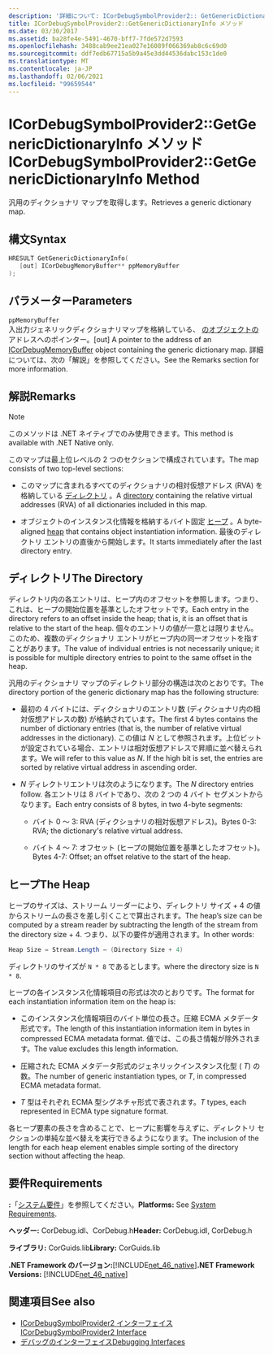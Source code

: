 ```yaml
---
description: '詳細について: ICorDebugSymbolProvider2:: GetGenericDictionaryInfo メソッド'
title: ICorDebugSymbolProvider2::GetGenericDictionaryInfo メソッド
ms.date: 03/30/2017
ms.assetid: ba28fe4e-5491-4670-bff7-7fde572d7593
ms.openlocfilehash: 3488cab9ee21ea027e16089f066369ab8c6c69d0
ms.sourcegitcommit: ddf7edb67715a5b9a45e3dd44536dabc153c1de0
ms.translationtype: MT
ms.contentlocale: ja-JP
ms.lasthandoff: 02/06/2021
ms.locfileid: "99659544"
---
```

# <a name="icordebugsymbolprovider2getgenericdictionaryinfo-method"></a><span data-ttu-id="cefae-103">ICorDebugSymbolProvider2::GetGenericDictionaryInfo メソッド</span><span class="sxs-lookup"><span data-stu-id="cefae-103">ICorDebugSymbolProvider2::GetGenericDictionaryInfo Method</span></span>

<span data-ttu-id="cefae-104">汎用のディクショナリ マップを取得します。</span><span class="sxs-lookup"><span data-stu-id="cefae-104">Retrieves a generic dictionary map.</span></span>

## <a name="syntax"></a><span data-ttu-id="cefae-105">構文</span><span class="sxs-lookup"><span data-stu-id="cefae-105">Syntax</span></span>

```cpp
HRESULT GetGenericDictionaryInfo(
   [out] ICorDebugMemoryBuffer** ppMemoryBuffer
);
```

## <a name="parameters"></a><span data-ttu-id="cefae-106">パラメーター</span><span class="sxs-lookup"><span data-stu-id="cefae-106">Parameters</span></span>

`ppMemoryBuffer`\
<span data-ttu-id="cefae-107">入出力ジェネリックディクショナリマップを格納している、 [のオブジェクトの](icordebugmemorybuffer-interface.md) アドレスへのポインター。</span><span class="sxs-lookup"><span data-stu-id="cefae-107">[out] A pointer to the address of an [ICorDebugMemoryBuffer](icordebugmemorybuffer-interface.md) object containing the generic dictionary map.</span></span> <span data-ttu-id="cefae-108">詳細については、次の「解説」を参照してください。</span><span class="sxs-lookup"><span data-stu-id="cefae-108">See the Remarks section for more information.</span></span>

## <a name="remarks"></a><span data-ttu-id="cefae-109">解説</span><span class="sxs-lookup"><span data-stu-id="cefae-109">Remarks</span></span>

> [!NOTE]
> <span data-ttu-id="cefae-110">このメソッドは .NET ネイティブでのみ使用できます。</span><span class="sxs-lookup"><span data-stu-id="cefae-110">This method is available with .NET Native only.</span></span>

<span data-ttu-id="cefae-111">このマップは最上位レベルの 2 つのセクションで構成されています。</span><span class="sxs-lookup"><span data-stu-id="cefae-111">The map consists of two top-level sections:</span></span>

- <span data-ttu-id="cefae-112">このマップに含まれるすべてのディクショナリの相対仮想アドレス (RVA) を格納している [ディレクトリ](#Directory) 。</span><span class="sxs-lookup"><span data-stu-id="cefae-112">A [directory](#Directory) containing the relative virtual addresses (RVA) of all dictionaries included in this map.</span></span>

- <span data-ttu-id="cefae-113">オブジェクトのインスタンス化情報を格納するバイト固定 [ヒープ](#Heap) 。</span><span class="sxs-lookup"><span data-stu-id="cefae-113">A byte-aligned [heap](#Heap) that contains object instantiation information.</span></span> <span data-ttu-id="cefae-114">最後のディレクトリ エントリの直後から開始します。</span><span class="sxs-lookup"><span data-stu-id="cefae-114">It starts immediately after the last directory entry.</span></span>

<a name="Directory"></a>

## <a name="the-directory"></a><span data-ttu-id="cefae-115">ディレクトリ</span><span class="sxs-lookup"><span data-stu-id="cefae-115">The Directory</span></span>

<span data-ttu-id="cefae-116">ディレクトリ内の各エントリは、ヒープ内のオフセットを参照します。つまり、これは、ヒープの開始位置を基準としたオフセットです。</span><span class="sxs-lookup"><span data-stu-id="cefae-116">Each entry in the directory refers to an offset inside the heap; that is, it is an offset that is relative to the start of the heap.</span></span> <span data-ttu-id="cefae-117">個々のエントリの値が一意とは限りません。このため、複数のディクショナリ エントリがヒープ内の同一オフセットを指すことがあります。</span><span class="sxs-lookup"><span data-stu-id="cefae-117">The value of individual entries is not necessarily unique; it is possible for multiple directory entries to point to the same offset in the heap.</span></span>

<span data-ttu-id="cefae-118">汎用のディクショナリ マップのディレクトリ部分の構造は次のとおりです。</span><span class="sxs-lookup"><span data-stu-id="cefae-118">The directory portion of the generic dictionary map has the following structure:</span></span>

- <span data-ttu-id="cefae-119">最初の 4 バイトには、ディクショナリのエントリ数 (ディクショナリ内の相対仮想アドレスの数) が格納されています。</span><span class="sxs-lookup"><span data-stu-id="cefae-119">The first 4 bytes contains the number of dictionary entries (that is, the number of relative virtual addresses in the dictionary).</span></span> <span data-ttu-id="cefae-120">この値は *N* として参照されます。上位ビットが設定されている場合、エントリは相対仮想アドレスで昇順に並べ替えられます。</span><span class="sxs-lookup"><span data-stu-id="cefae-120">We will refer to this value as *N*. If the high bit is set, the entries are sorted by relative virtual address in ascending order.</span></span>

- <span data-ttu-id="cefae-121">*N* ディレクトリエントリは次のようになります。</span><span class="sxs-lookup"><span data-stu-id="cefae-121">The *N* directory entries follow.</span></span> <span data-ttu-id="cefae-122">各エントリは 8 バイトであり、次の 2 つの 4 バイト セグメントからなります。</span><span class="sxs-lookup"><span data-stu-id="cefae-122">Each entry consists of 8 bytes, in two 4-byte segments:</span></span>

  - <span data-ttu-id="cefae-123">バイト 0 ～ 3: RVA (ディクショナリの相対仮想アドレス)。</span><span class="sxs-lookup"><span data-stu-id="cefae-123">Bytes 0-3: RVA; the dictionary's relative virtual address.</span></span>

  - <span data-ttu-id="cefae-124">バイト 4 ～ 7: オフセット (ヒープの開始位置を基準としたオフセット)。</span><span class="sxs-lookup"><span data-stu-id="cefae-124">Bytes 4-7: Offset; an offset relative to the start of the heap.</span></span>

<a name="Heap"></a>

## <a name="the-heap"></a><span data-ttu-id="cefae-125">ヒープ</span><span class="sxs-lookup"><span data-stu-id="cefae-125">The Heap</span></span>

<span data-ttu-id="cefae-126">ヒープのサイズは、ストリーム リーダーにより、ディレクトリ サイズ + 4 の値からストリームの長さを差し引くことで算出されます。</span><span class="sxs-lookup"><span data-stu-id="cefae-126">The heap’s size can be computed by a stream reader by subtracting the length of the stream from the directory size + 4.</span></span> <span data-ttu-id="cefae-127">つまり、以下の要件が適用されます。</span><span class="sxs-lookup"><span data-stu-id="cefae-127">In other words:</span></span>

```csharp
Heap Size = Stream.Length – (Directory Size + 4)
```

<span data-ttu-id="cefae-128">ディレクトリのサイズが `N * 8` であるとします。</span><span class="sxs-lookup"><span data-stu-id="cefae-128">where the directory size is `N * 8`.</span></span>

<span data-ttu-id="cefae-129">ヒープの各インスタンス化情報項目の形式は次のとおりです。</span><span class="sxs-lookup"><span data-stu-id="cefae-129">The format for each instantiation information item on the heap is:</span></span>

- <span data-ttu-id="cefae-130">このインスタンス化情報項目のバイト単位の長さ。圧縮 ECMA メタデータ形式です。</span><span class="sxs-lookup"><span data-stu-id="cefae-130">The length of this instantiation information item in bytes in compressed ECMA metadata format.</span></span> <span data-ttu-id="cefae-131">値では、この長さ情報が除外されます。</span><span class="sxs-lookup"><span data-stu-id="cefae-131">The value excludes this length information.</span></span>

- <span data-ttu-id="cefae-132">圧縮された ECMA メタデータ形式のジェネリックインスタンス化型 ( *T*) の数。</span><span class="sxs-lookup"><span data-stu-id="cefae-132">The number of generic instantiation types, or *T*, in compressed ECMA metadata format.</span></span>

- <span data-ttu-id="cefae-133">*T* 型はそれぞれ ECMA 型シグネチャ形式で表されます。</span><span class="sxs-lookup"><span data-stu-id="cefae-133">*T* types, each represented in ECMA type signature format.</span></span>

<span data-ttu-id="cefae-134">各ヒープ要素の長さを含めることで、ヒープに影響を与えずに、ディレクトリ セクションの単純な並べ替えを実行できるようになります。</span><span class="sxs-lookup"><span data-stu-id="cefae-134">The inclusion of the length for each heap element enables simple sorting of the directory section without affecting the heap.</span></span>

## <a name="requirements"></a><span data-ttu-id="cefae-135">要件</span><span class="sxs-lookup"><span data-stu-id="cefae-135">Requirements</span></span>

<span data-ttu-id="cefae-136">**:**「[システム要件](../../get-started/system-requirements.md)」を参照してください。</span><span class="sxs-lookup"><span data-stu-id="cefae-136">**Platforms:** See [System Requirements](../../get-started/system-requirements.md).</span></span>

<span data-ttu-id="cefae-137">**ヘッダー:** CorDebug.idl、CorDebug.h</span><span class="sxs-lookup"><span data-stu-id="cefae-137">**Header:** CorDebug.idl, CorDebug.h</span></span>

<span data-ttu-id="cefae-138">**ライブラリ:** CorGuids.lib</span><span class="sxs-lookup"><span data-stu-id="cefae-138">**Library:** CorGuids.lib</span></span>

<span data-ttu-id="cefae-139">**.NET Framework のバージョン:**[!INCLUDE[net_46_native](../../../../includes/net-46-native-md.md)]</span><span class="sxs-lookup"><span data-stu-id="cefae-139">**.NET Framework Versions:** [!INCLUDE[net_46_native](../../../../includes/net-46-native-md.md)]</span></span>

## <a name="see-also"></a><span data-ttu-id="cefae-140">関連項目</span><span class="sxs-lookup"><span data-stu-id="cefae-140">See also</span></span>

- [<span data-ttu-id="cefae-141">ICorDebugSymbolProvider2 インターフェイス</span><span class="sxs-lookup"><span data-stu-id="cefae-141">ICorDebugSymbolProvider2 Interface</span></span>](icordebugsymbolprovider2-interface.md)
- [<span data-ttu-id="cefae-142">デバッグのインターフェイス</span><span class="sxs-lookup"><span data-stu-id="cefae-142">Debugging Interfaces</span></span>](debugging-interfaces.md)
